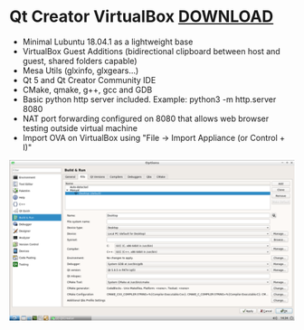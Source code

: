 # Qt Creator VirtualBox [DOWNLOAD](https://github.com/Virtual-Machines/Qt-Creator-VirtualBox/releases/download/latest/QtCreator.ova)

- Minimal Lubuntu 18.04.1 as a lightweight base
- VirtualBox Guest Additions (bidirectional clipboard between host and guest, shared folders capable)
- Mesa Utils (glxinfo, glxgears...)
- Qt 5 and Qt Creator Community IDE
- CMake, qmake, g++, gcc and GDB
- Basic python http server included. Example: python3 -m http.server 8080
- NAT port forwarding configured on 8080 that allows web browser testing outside virtual machine
- Import OVA on VirtualBox using "File -> Import Appliance (or Control + I)"

![Qt Creator](https://github.com/Virtual-Machines/Qt-Creator-VirtualBox/blob/master/qtCreator.png)
